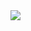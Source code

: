 <img src="https://capsule-render.vercel.app/api?type=wave&color=auto&height=300&section=header&text=my%20project&fontSize=90" />

